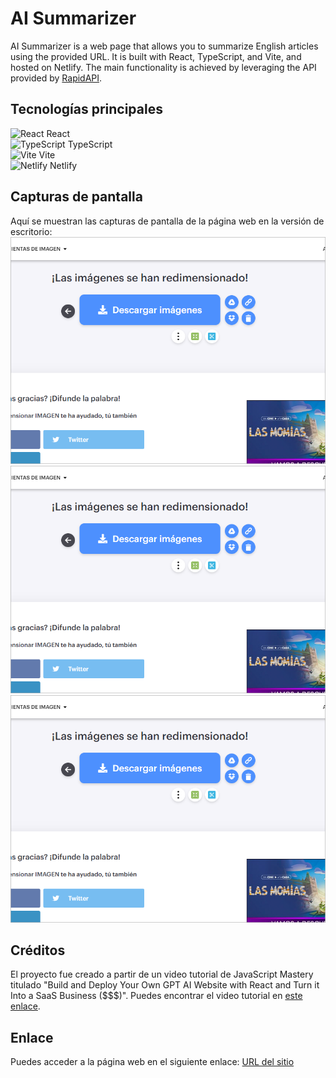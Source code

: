 # AI Summarizer

AI Summarizer is a web page that allows you to summarize English articles using the provided URL. It is built with React, TypeScript, and Vite, and hosted on Netlify. The main functionality is achieved by leveraging the API provided by [RapidAPI](https://rapidapi.com/restyler/api/article-extractor-and-summarizer).

## Tecnologías principales
![React](https://res.cloudinary.com/dzwyvvrtk/image/upload/v1686950743/Icons/React_vhnxrd.png) React  
![TypeScript](https://res.cloudinary.com/dzwyvvrtk/image/upload/v1686950743/Icons/React_vhnxrd.png) TypeScript  
![Vite](https://res.cloudinary.com/dzwyvvrtk/image/upload/v1686950743/Icons/React_vhnxrd.png) Vite  
![Netlify](https://res.cloudinary.com/dzwyvvrtk/image/upload/v1686950743/Icons/React_vhnxrd.png) Netlify  

## Capturas de pantalla
Aquí se muestran las capturas de pantalla de la página web en la versión de escritorio:
![Desktop1](./src/assets/screenshots/Desktop1.png)
![Desktop2](./src/assets/screenshots/Desktop1.png)
![Desktop3](./src/assets/screenshots/Desktop1.png)

## Créditos
El proyecto fue creado a partir de un video tutorial de JavaScript Mastery titulado "Build and Deploy Your Own GPT AI Website with React and Turn it Into a SaaS Business ($$$)". Puedes encontrar el video tutorial en [este enlace](https://www.youtube.com/watch?v=vpvtZZi5ZWk).

## Enlace
Puedes acceder a la página web en el siguiente enlace:
[URL del sitio](https://ai-summarizer-yha.netlify.app/)
